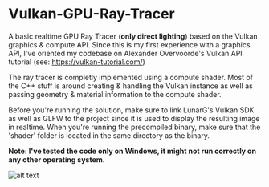 # Vulkan-GPU-Ray-Tracer

A basic realtime GPU Ray Tracer (**only direct lighting**) based on the Vulkan graphics & compute API.
Since this is my first experience with a graphics API, I've oriented my codebase on Alexander Overvoorde's Vulkan API tutorial (see: https://vulkan-tutorial.com/)

The ray tracer is completly implemented using a compute shader. Most of the C++ stuff is around creating & handling the Vulkan instance as well as passing geometry & material information to the compute shader.

Before you're running the solution, make sure to link LunarG's Vulkan SDK as well as GLFW to the project since it is used to display the resulting image in realtime.
When you're running the precompiled binary, make sure that the 'shader' folder is located in the same directory as the binary.

**Note: I've tested the code only on Windows, it might not run correctly on any other operating system.**


![alt text](https://raw.githubusercontent.com/GoGreenOrDieTryin/Vulkan-GPU-Ray-Tracer/master/Media/1000x1000px.png)
